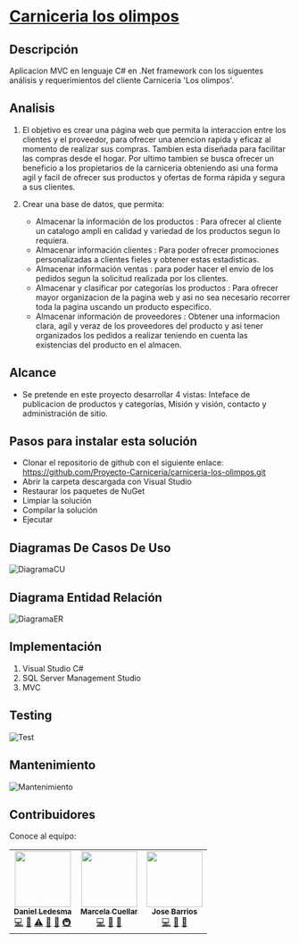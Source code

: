 # [Carniceria los olimpos](https://github.com/Proyecto-Carniceria/carniceria-los-olimpos)


## Descripción

Aplicacion MVC en lenguaje C# en .Net framework con los siguentes análisis y requerimientos del cliente Carniceria 'Los olimpos'.
## Analisis
1. El objetivo es crear una página web que permita la interaccion entre los clientes y el proveedor, para ofrecer una atencion rapida y eficaz al momento de realizar sus compras. Tambien esta diseñada para facilitar las compras desde el hogar. Por ultimo tambien se busca ofrecer un beneficio a los propietarios de la carniceria obteniendo asi una forma agil y facil de ofrecer sus productos y ofertas de forma rápida y segura a sus clientes.
   
2. Crear una base de datos, que permita:
   - Almacenar la información de los productos : Para ofrecer al cliente un catalogo ampli en calidad y variedad de los productos segun lo requiera.
   - Almacenar información clientes : Para poder ofrecer promociones personalizadas a clientes fieles y obtener estas estadisticas.
   - Almacenar información ventas : para poder hacer el envio de los pedidos segun la solicitud realizada por los clientes.
   - Almacenar y clasificar por categorías los productos : Para ofrecer mayor organizacion de la pagina web y asi no sea necesario recorrer toda la pagina uscando un producto especifico.
   - Almacenar información de proveedores : Obtener una informacion clara, agil y veraz de los proveedores del producto y asi tener organizados los pedidos a realizar teniendo en cuenta las existencias del producto en el almacen.

## Alcance
- Se pretende en este proyecto desarrollar 4 vistas: Inteface de publicacion de productos y categorías, Misión y visión, contacto y administración de sitio.
## Pasos para instalar esta solución
- Clonar el repositorio de github con el siguiente enlace: https://github.com/Proyecto-Carniceria/carniceria-los-olimpos.git
- Abrir la carpeta descargada con Visual Studio
- Restaurar los paquetes de NuGet
- Limpiar la solución
- Compilar la solución
- Ejecutar

## Diagramas De Casos De Uso
![DiagramaCU](https://github.com/Proyecto-Carniceria/carniceria-los-olimpos/blob/main/Img/Diagrama-casos-de-uso.png?raw=true)

## Diagrama Entidad Relación
![DiagramaER](https://github.com/Proyecto-Carniceria/carniceria-los-olimpos/blob/main/Img/Diagrama-entidad-relacion.png?raw=true)

## Implementación
1.	Visual Studio C#
2.	SQL Server Management Studio
3.	MVC

## Testing
![Test](https://github.com/Proyecto-Carniceria/carniceria-los-olimpos/blob/main/Img/Testing.png?raw=true)

## Mantenimiento
![Mantenimiento](https://github.com/Proyecto-Carniceria/carniceria-los-olimpos/blob/main/Img/Mantenimiento.png?raw=true)

## Contribuidores

Conoce al equipo:

<table>
  <tr>
    <td align="center"><a href="https://github.com/danielandr45"><img src="https://avatars0.githubusercontent.com/u/71908519?v=4" width="100px;" alt=""/><br /><sub><b>Daniel Ledesma</b></sub></a><br /><a href="https://github.com/Proyecto-Carniceria/carniceria-los-olimpos/commits?author=danielandr45" title="Code">💻</a> <a href="#maintenance-danielandr45" title="Maintenance">🚧</a> <a href="https://github.com/Proyecto-Carniceria/carniceria-los-olimpos/commits?author=danielandr45" title="Tests">⚠️</a> <a href="#design-danielandr45" title="Design">🎨</a> <a href="https://github.com/Proyecto-Carniceria/carniceria-los-olimpos/commits?author=danielandr45" title="Documentation">📖</a> <a href="#infra-danielandr45" title="Infrastructure (Hosting, Build-Tools, etc)">🚇</a></td>
    <td align="center"><a href="https://github.com/Marcela1994"><img src="https://avatars1.githubusercontent.com/u/47954489?v=4" width="100px;" alt=""/><br /><sub><b>Marcela Cuellar</b></sub></a><br /><a href="https://github.com/Proyecto-Carniceria/carniceria-los-olimpos/commits?author=Marcela1994" title="Code">💻</a> <a href="#maintenance-danielandr45" title="Maintenance">🚧</a> <a href="https://github.com/Proyecto-Carniceria/carniceria-los-olimpos/commits?author=danielandr45" title="Documentation">📖</a> </td>
    <td align="center"><a href="https://github.com/jbarriospd"><img src="https://avatars1.githubusercontent.com/u/43865749?v=4" width="100px;" alt=""/><br /><sub><b>Jose Barrios</b></sub></a><br /><a href="https://github.com/Proyecto-Carniceria/carniceria-los-olimpos/commits?author=jbarriospd" title="Code">💻</a> <a href="#maintenance-danielandr45" title="Maintenance">🚧</a> <a href="https://github.com/Proyecto-Carniceria/carniceria-los-olimpos/commits?author=danielandr45" title="Documentation">📖</a></td>
 
    
  </tr>
</table>

